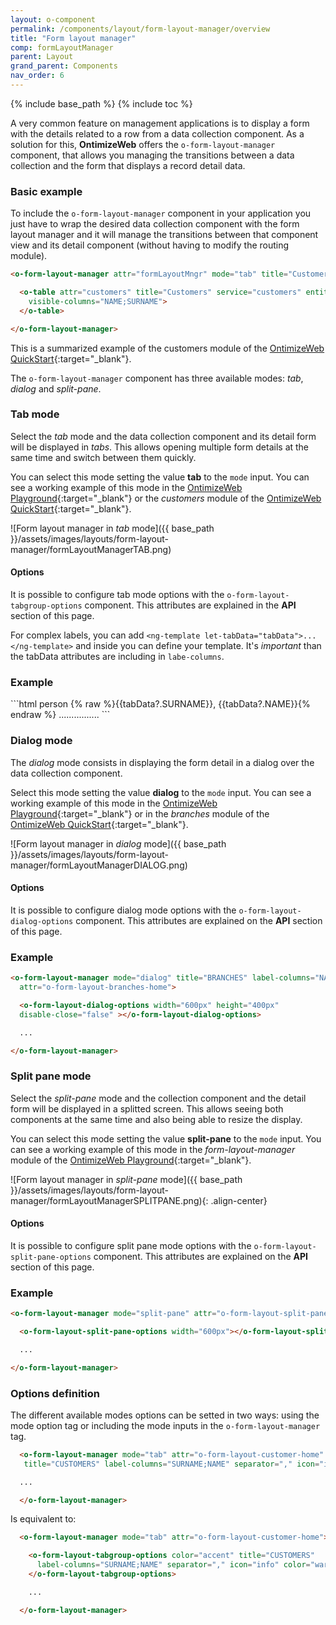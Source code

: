```yaml
---
layout: o-component
permalink: /components/layout/form-layout-manager/overview
title: "Form layout manager"
comp: formLayoutManager
parent: Layout
grand_parent: Components
nav_order: 6
---
```


{% include base_path %}
{% include toc %}

A very common feature on management applications is to display a form with the details related to a row from a data collection component. As a solution for this, **OntimizeWeb** offers the `o-form-layout-manager` component, that allows you managing the transitions between a data collection and the form that displays a record detail data.

### Basic example
To include the `o-form-layout-manager` component in your application you just have to wrap the desired data collection component with the form layout manager and it will manage the transitions between that component view and its detail component (without having to modify the routing module).

```html
<o-form-layout-manager attr="formLayoutMngr" mode="tab" title="Customers" label-columns="SURNAME;NAME" separator=",">

  <o-table attr="customers" title="Customers" service="customers" entity="customer" keys="CUSTOMERID" columns="CUSTOMERID;NAME;SURNAME"
    visible-columns="NAME;SURNAME">
  </o-table>

</o-form-layout-manager>
```

This is a summarized example of the customers module of the [OntimizeWeb QuickStart](https://try.imatia.com/ontimizeweb/v15/quickstart/main/customers){:target="_blank"}.

The `o-form-layout-manager` component has three available modes: *tab*, *dialog* and *split-pane*.

### Tab mode
Select the *tab* mode and the data collection component and its detail form will be displayed in *tabs*. This allows opening multiple form details at the same time and switch between them quickly.

You can select this mode setting the value **tab** to the `mode` input. You can see a working example of this mode in the
[OntimizeWeb Playground](https://try.imatia.com/ontimizeweb/v15/playground/main/layout-manager/tab){:target="_blank"} or the *customers* module of the [OntimizeWeb QuickStart](https://try.imatia.com/ontimizeweb/quickstart/main/customers){:target="_blank"}.

![Form layout manager in *tab* mode]({{ base_path }}/assets/images/layouts/form-layout-manager/formLayoutManagerTAB.png)

#### Options
It is possible to configure tab mode options with the `o-form-layout-tabgroup-options` component. This attributes are explained in the **API** section of this page.

For complex labels, you can add `<ng-template let-tabData="tabData">...</ng-template>` and inside you can define your template. It's *important* than the tabData attributes are including in `labe-columns`.

<h3 class="grey-color">Example</h3>
```html
<o-form-layout-manager mode="tab" title="CUSTOMERS" label-columns="SURNAME;NAME" separator=","
  attr="o-form-layout-customer-home" title-data-origin="customers_form_edit">
  <o-form-layout-tabgroup-options background-color="primary" color="accent" header-position="below">
    <ng-template let-tabData>
      <mat-icon>person</mat-icon>
      {% raw %}{{tabData?.SURNAME}}, {{tabData?.NAME}}{% endraw %}
    </ng-template>
  </o-form-layout-tabgroup-options>
 ................
</o-form-layout-manager>
```

### Dialog mode
The *dialog* mode consists in displaying the form detail in a dialog over the data collection component.

Select this mode setting the value **dialog** to the `mode` input. You can see a working example of this mode in the [OntimizeWeb Playground](https://try.imatia.com/ontimizeweb/v15/playground/main/layout-manager/dialog){:target="_blank"}  or in the *branches* module of the [OntimizeWeb QuickStart](https://try.imatia.com/ontimizeweb/quickstart/main/branches){:target="_blank"}.

![Form layout manager in *dialog* mode]({{ base_path }}/assets/images/layouts/form-layout-manager/formLayoutManagerDIALOG.png)

#### Options

It is possible to configure dialog mode options with the `o-form-layout-dialog-options` component. This attributes are explained on the **API** section of this page.

<h3 class="grey-color">Example</h3>

```html
<o-form-layout-manager mode="dialog" title="BRANCHES" label-columns="NAME" separator=""
  attr="o-form-layout-branches-home">

  <o-form-layout-dialog-options width="600px" height="400px"
  disable-close="false" ></o-form-layout-dialog-options>

  ...

</o-form-layout-manager>
```

### Split pane mode
Select the *split-pane* mode and the collection component and the detail form will be displayed in a splitted screen. This allows seeing both components at the same time and also being able to resize the display.

You can select this mode setting the value **split-pane** to the `mode` input. You can see a working example of this mode in the *form-layout-manager* module of the [OntimizeWeb Playground](https://try.imatia.com/ontimizeweb/v15/playground/main/layout-manager/split-pane){:target="_blank"}.


![Form layout manager in *split-pane* mode]({{ base_path }}/assets/images/layouts/form-layout-manager/formLayoutManagerSPLITPANE.png){: .align-center}

#### Options

It is possible to configure split pane mode options with the `o-form-layout-split-pane-options` component. This attributes are explained on the **API** section of this page.

<h3 class="grey-color">Example</h3>

```html
<o-form-layout-manager mode="split-pane" attr="o-form-layout-split-pane-form">

  <o-form-layout-split-pane-options width="600px"></o-form-layout-split-pane-options>

  ...

</o-form-layout-manager>
```

### Options definition

The different available modes options can be setted in two ways: using the mode option tag or including the mode inputs in the `o-form-layout-manager` tag.

```html
  <o-form-layout-manager mode="tab" attr="o-form-layout-customer-home"
   title="CUSTOMERS" label-columns="SURNAME;NAME" separator="," icon="info" color="warn">

  ...

  </o-form-layout-manager>
```

  Is equivalent to:

```html
  <o-form-layout-manager mode="tab" attr="o-form-layout-customer-home">

    <o-form-layout-tabgroup-options color="accent" title="CUSTOMERS"
      label-columns="SURNAME;NAME" separator="," icon="info" color="warn">
    </o-form-layout-tabgroup-options>

    ...

  </o-form-layout-manager>
```
